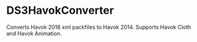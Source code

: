 # DS3HavokConverter

Converts Havok 2018 xml packfiles to Havok 2014. Supports Havok Cloth and Havok Animation.
